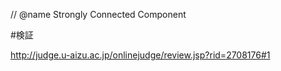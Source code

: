 // @name Strongly Connected Component

#検証

http://judge.u-aizu.ac.jp/onlinejudge/review.jsp?rid=2708176#1
